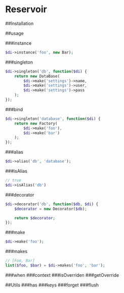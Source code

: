 # Reservoir

##Installation

##usage

###instance
```PHP
$di->instance('foo', new Bar);
```

###singleton
```PHP
$di->singleton('db', function($di) {
    return new DataBase(
        $di->make('settings')->name,
        $di->make('settings')->user,
        $di->make('settings')->pass
    );
});
```

###bind
```PHP
$di->singleton('database', function($di) {
    return new Factory(
        $di->make('foo'),
        $di->make('bar')
    );
});
```

###alias
```PHP
$di->alias('db', 'database');
```

###isAlias
```PHP
// true
$di->isAlias('db')
```

###decorator
```PHP
$di->decorator('db', function($db, $di) {
    $decorator = new Decorator($db);

    return $decorator;
});
```

###make
```PHP
$di->make('foo');
```
###makes
```PHP
// [Foo, Bar]
list($foo, $bar) = $di->makes('foo', 'bar');
```

###when
###context
###isOverriden
###getOverride

##Utils
###has
###keys
###forget
###flush
